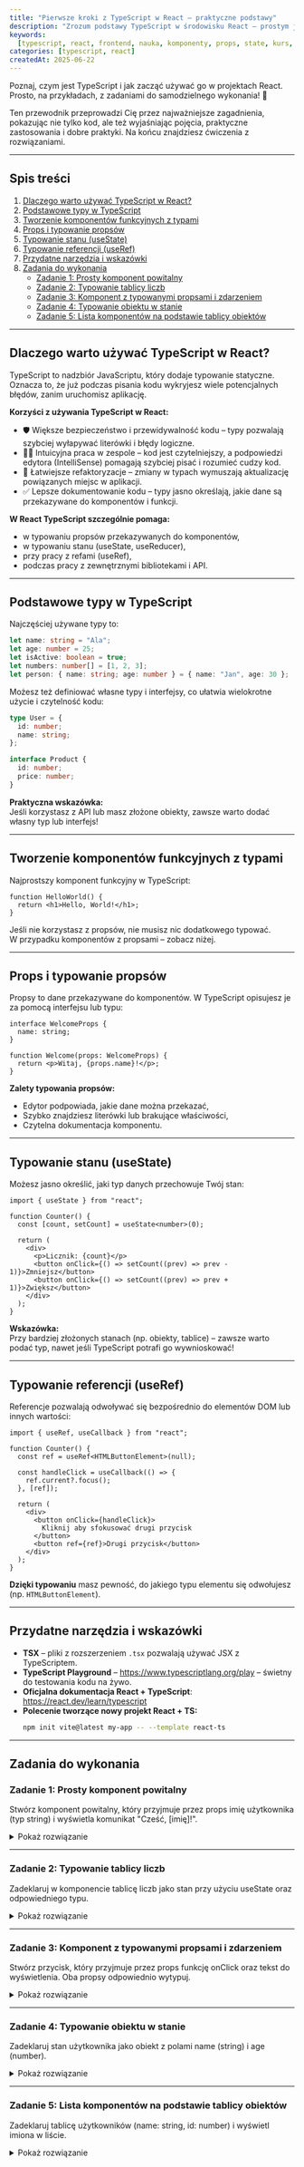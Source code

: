 ```yaml
---
title: "Pierwsze kroki z TypeScript w React – praktyczne podstawy"
description: "Zrozum podstawy TypeScript w środowisku React – prostym językiem i na praktycznych przykładach."
keywords:
  [typescript, react, frontend, nauka, komponenty, props, state, kurs, learning]
categories: [typescript, react]
createdAt: 2025-06-22
---
```


Poznaj, czym jest TypeScript i jak zacząć używać go w projektach React. Prosto, na przykładach, z zadaniami do samodzielnego wykonania! 🚀

Ten przewodnik przeprowadzi Cię przez najważniejsze zagadnienia, pokazując nie tylko kod, ale też wyjaśniając pojęcia, praktyczne zastosowania i dobre praktyki. Na końcu znajdziesz ćwiczenia z rozwiązaniami.

---

## Spis treści

1. [Dlaczego warto używać TypeScript w React?](#dlaczego-warto-używać-typescript-w-react)
2. [Podstawowe typy w TypeScript](#podstawowe-typy-w-typescript)
3. [Tworzenie komponentów funkcyjnych z typami](#tworzenie-komponentów-funkcyjnych-z-typami)
4. [Props i typowanie propsów](#props-i-typowanie-propsów)
5. [Typowanie stanu (useState)](#typowanie-stanu-usestate)
6. [Typowanie referencji (useRef)](#typowanie-referencji-useref)
7. [Przydatne narzędzia i wskazówki](#przydatne-narzędzia-i-wskazówki)
8. [Zadania do wykonania](#zadania-do-wykonania)
   - [Zadanie 1: Prosty komponent powitalny](#zadanie-1-prosty-komponent-powitalny)
   - [Zadanie 2: Typowanie tablicy liczb](#zadanie-2-typowanie-tablicy-liczb)
   - [Zadanie 3: Komponent z typowanymi propsami i zdarzeniem](#zadanie-3-komponent-z-typowanymi-propsami-i-zdarzeniem)
   - [Zadanie 4: Typowanie obiektu w stanie](#zadanie-4-typowanie-obiektu-w-stanie)
   - [Zadanie 5: Lista komponentów na podstawie tablicy obiektów](#zadanie-5-lista-komponentów-na-podstawie-tablicy-obiektów)

---

## Dlaczego warto używać TypeScript w React?

TypeScript to nadzbiór JavaScriptu, który dodaje typowanie statyczne. Oznacza to, że już podczas pisania kodu wykryjesz wiele potencjalnych błędów, zanim uruchomisz aplikację.

**Korzyści z używania TypeScript w React:**

- 🛡️ Większe bezpieczeństwo i przewidywalność kodu – typy pozwalają szybciej wyłapywać literówki i błędy logiczne.
- 👩‍💻 Intuicyjna praca w zespole – kod jest czytelniejszy, a podpowiedzi edytora (IntelliSense) pomagają szybciej pisać i rozumieć cudzy kod.
- 🔄 Łatwiejsze refaktoryzacje – zmiany w typach wymuszają aktualizację powiązanych miejsc w aplikacji.
- ✅ Lepsze dokumentowanie kodu – typy jasno określają, jakie dane są przekazywane do komponentów i funkcji.

**W React TypeScript szczególnie pomaga:**

- w typowaniu propsów przekazywanych do komponentów,
- w typowaniu stanu (useState, useReducer),
- przy pracy z refami (useRef),
- podczas pracy z zewnętrznymi bibliotekami i API.

---

## Podstawowe typy w TypeScript

Najczęściej używane typy to:

```ts
let name: string = "Ala";
let age: number = 25;
let isActive: boolean = true;
let numbers: number[] = [1, 2, 3];
let person: { name: string; age: number } = { name: "Jan", age: 30 };
```

Możesz też definiować własne typy i interfejsy, co ułatwia wielokrotne użycie i czytelność kodu:

```ts
type User = {
  id: number;
  name: string;
};

interface Product {
  id: number;
  price: number;
}
```

**Praktyczna wskazówka:**  
Jeśli korzystasz z API lub masz złożone obiekty, zawsze warto dodać własny typ lub interfejs!

---

## Tworzenie komponentów funkcyjnych z typami

Najprostszy komponent funkcyjny w TypeScript:

```tsx
function HelloWorld() {
  return <h1>Hello, World!</h1>;
}
```

Jeśli nie korzystasz z propsów, nie musisz nic dodatkowego typować.  
W przypadku komponentów z propsami – zobacz niżej.

---

## Props i typowanie propsów

Propsy to dane przekazywane do komponentów. W TypeScript opisujesz je za pomocą interfejsu lub typu:

```tsx
interface WelcomeProps {
  name: string;
}

function Welcome(props: WelcomeProps) {
  return <p>Witaj, {props.name}!</p>;
}
```

**Zalety typowania propsów:**

- Edytor podpowiada, jakie dane można przekazać,
- Szybko znajdziesz literówki lub brakujące właściwości,
- Czytelna dokumentacja komponentu.

---

## Typowanie stanu (useState)

Możesz jasno określić, jaki typ danych przechowuje Twój stan:

```tsx
import { useState } from "react";

function Counter() {
  const [count, setCount] = useState<number>(0);

  return (
    <div>
      <p>Licznik: {count}</p>
      <button onClick={() => setCount((prev) => prev - 1)}>Zmniejsz</button>
      <button onClick={() => setCount((prev) => prev + 1)}>Zwiększ</button>
    </div>
  );
}
```

**Wskazówka:**  
Przy bardziej złożonych stanach (np. obiekty, tablice) – zawsze warto podać typ, nawet jeśli TypeScript potrafi go wywnioskować!

---

## Typowanie referencji (useRef)

Referencje pozwalają odwoływać się bezpośrednio do elementów DOM lub innych wartości:

```tsx
import { useRef, useCallback } from "react";

function Counter() {
  const ref = useRef<HTMLButtonElement>(null);

  const handleClick = useCallback(() => {
    ref.current?.focus();
  }, [ref]);

  return (
    <div>
      <button onClick={handleClick}>
        Kliknij aby sfokusować drugi przycisk
      </button>
      <button ref={ref}>Drugi przycisk</button>
    </div>
  );
}
```

**Dzięki typowaniu** masz pewność, do jakiego typu elementu się odwołujesz (np. `HTMLButtonElement`).

---

## Przydatne narzędzia i wskazówki

- **TSX** – pliki z rozszerzeniem `.tsx` pozwalają używać JSX z TypeScriptem.
- **TypeScript Playground** – https://www.typescriptlang.org/play – świetny do testowania kodu na żywo.
- **Oficjalna dokumentacja React + TypeScript**: https://react.dev/learn/typescript
- **Polecenie tworzące nowy projekt React + TS:**
  ```bash
  npm init vite@latest my-app -- --template react-ts
  ```

---

## Zadania do wykonania

### Zadanie 1: Prosty komponent powitalny

Stwórz komponent powitalny, który przyjmuje przez props imię użytkownika (typ string) i wyświetla komunikat "Cześć, [imię]!".

<details>
  <summary>
    <span>Pokaż rozwiązanie</span>
  </summary>

```tsx
type WelcomeProps = {
  name: string;
};

const Welcome = ({ name }: WelcomeProps) => <p>Cześć, {name}!</p>;
```

</details>

---

### Zadanie 2: Typowanie tablicy liczb

Zadeklaruj w komponencie tablicę liczb jako stan przy użyciu useState oraz odpowiedniego typu.

<details>
  <summary>
    <span>Pokaż rozwiązanie</span>
  </summary>

```tsx
import { useState } from "react";

const NumbersComponent = () => {
  const [numbers, setNumbers] = useState<number[]>([1, 2, 3]);
  return <div>{numbers.join(", ")}</div>;
};
```

</details>

---

### Zadanie 3: Komponent z typowanymi propsami i zdarzeniem

Stwórz przycisk, który przyjmuje przez props funkcję onClick oraz tekst do wyświetlenia. Oba propsy odpowiednio wytypuj.

<details>
  <summary>
    <span>Pokaż rozwiązanie</span>
  </summary>

```tsx
type ButtonProps = {
  label: string;
  onClick: () => void;
};

const CustomButton = ({ label, onClick }: ButtonProps) => (
  <button onClick={onClick}>{label}</button>
);
```

</details>

---

### Zadanie 4: Typowanie obiektu w stanie

Zadeklaruj stan użytkownika jako obiekt z polami name (string) i age (number).

<details>
  <summary>
    <span>Pokaż rozwiązanie</span>
  </summary>

```tsx
import { useState } from "react";

type User = {
  name: string;
  age: number;
};

const UserComponent = () => {
  const [user, setUser] = useState<User>({ name: "Anna", age: 28 });

  return (
    <div>
      {user.name}, wiek: {user.age}
    </div>
  );
};
```

</details>

---

### Zadanie 5: Lista komponentów na podstawie tablicy obiektów

Zadeklaruj tablicę użytkowników (name: string, id: number) i wyświetl imiona w liście.

<details>
  <summary>
    <span>Pokaż rozwiązanie</span>
  </summary>

```tsx
type User = {
  id: number;
  name: string;
};

const users: User[] = [
  { id: 1, name: "Kasia" },
  { id: 2, name: "Marek" },
];

const UserTile = (props: { user: User }) => <li>{props.user.name}</li>;

const UserList = () => (
  <ul>
    {users.map((user) => (
      <UserTile key={user.id} user={user} />
    ))}
  </ul>
);
```

</details>
